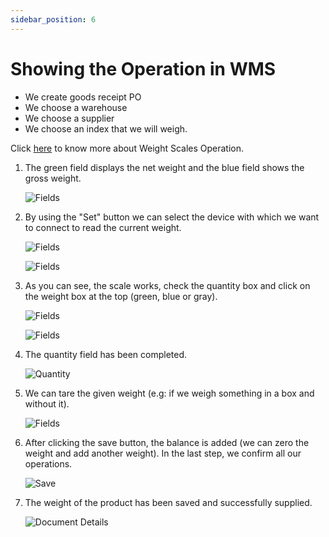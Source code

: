 ```yaml
---
sidebar_position: 6
---
```


# Showing the Operation in WMS

- We create goods receipt PO
- We choose a warehouse
- We choose a supplier
- We choose an index that we will weigh.

Click [here](https://www.youtube.com/watch?v=FgMWdGypw7s) to know more about Weight Scales Operation.

1. The green field displays the net weight and the blue field shows the gross weight.

    ![Fields](./media/1.webp)
2. By using the "Set" button we can select the device with which we want to connect to read the current weight.

    ![Fields](./media/2.webp)

    ![Fields](./media/3.webp)
3. As you can see, the scale works, check the quantity box and click on the weight box at the top (green, blue or gray).

    ![Fields](./media/3.3.webp)

    ![Fields](./media/3.4.webp)
4. The quantity field has been completed.

    ![Quantity](./media/4.webp)
5. We can tare the given weight (e.g: if we weigh something in a box and without it).

    ![Fields](./media/5.webp)
6. After clicking the save button, the balance is added (we can zero the weight and add another weight). In the last step, we confirm all our operations.

    ![Save](./media/6.webp)
7. The weight of the product has been saved and successfully supplied.

    ![Document Details](./media/7.webp)
